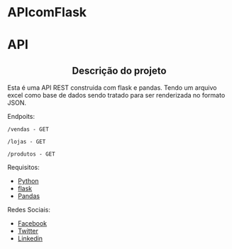 # APIcomFlask

<h1>API</h1>

<h2 style="text-align: center;">Descrição do projeto</h2>

<p>Esta é uma API REST construida com flask e pandas. Tendo um arquivo excel como base de dados sendo tratado para ser renderizada no formato JSON.</p>

Endpoits:

```
/vendas - GET
```
```
/lojas - GET
```
```
/produtos - GET
```

Requisitos:

- [Python](https://www.python.org/)
- [flask](https://flask.palletsprojects.com/en/2.1.x/)
- [Pandas](https://pandas.pydata.org/docs/index.html)

Redes Sociais:

- [Facebook](https://www.facebook.com/otecnicoeminfo/)
- [Twitter](https://twitter.com/otecnicoeminfo)
- [Linkedin](https://www.linkedin.com/in/matheusantunesrodrigeus/)
